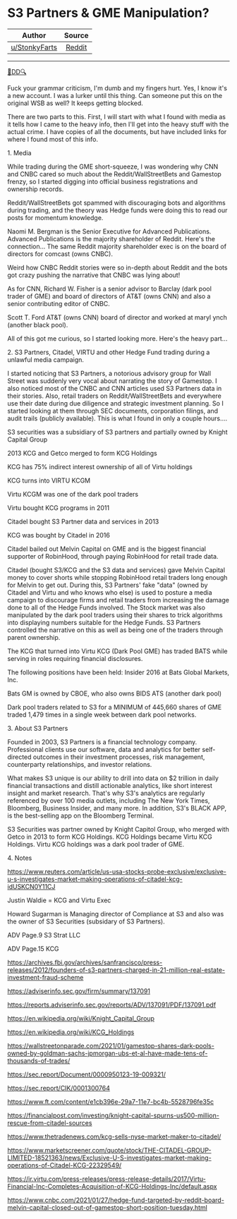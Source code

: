S3 Partners & GME Manipulation?
===============================

| Author       | Source       | 
| :-------------: |:-------------:|
|  [u/StonkyFarts](https://www.reddit.com/user/StonkyFarts/) | [Reddit](https://www.reddit.com/r/MoonBets/comments/ll65ei/s3_partners_gme_manipulation/) | 

---

[🔎DD🔍](https://www.reddit.com/r/MoonBets/search?q=flair_name%3A%22%F0%9F%94%8EDD%F0%9F%94%8D%22&restrict_sr=1)

Fuck your grammar criticism, I'm dumb and my fingers hurt. Yes, I know it's a new account. I was a lurker until this thing. Can someone put this on the original WSB as well? It keeps getting blocked.

There are two parts to this. First, I will start with what I found with media as it tells how I came to the heavy info, then I'll get into the heavy stuff with the actual crime. I have copies of all the documents, but have included links for where I found most of this info.

1. Media

While trading during the GME short-squeeze, I was wondering why CNN and CNBC cared so much about the Reddit/WallStreetBets and Gamestop frenzy, so I started digging into official business registrations and ownership records.

Reddit/WallStreetBets got spammed with discouraging bots and algorithms during trading, and the theory was Hedge funds were doing this to read our posts for momentum knowledge.

Naomi M. Bergman is the Senior Executive for Advanced Publications. Advanced Publications is the majority shareholder of Reddit. Here's the connection... The same Reddit majority shareholder exec is on the board of directors for comcast (owns CNBC).

Weird how CNBC Reddit stories were so in-depth about Reddit and the bots got crazy pushing the narrative that CNBC was lying about!

As for CNN, Richard W. Fisher is a senior advisor to Barclay (dark pool trader of GME) and board of directors of AT&T (owns CNN) and also a senior contributing editor of CNBC.

Scott T. Ford AT&T (owns CNN) board of director and worked at maryl ynch (another black pool).

All of this got me curious, so I started looking more. Here's the heavy part...

2. S3 Partners, Citadel, VIRTU and other Hedge Fund trading during a unlawful media campaign.

I started noticing that S3 Partners, a notorious advisory group for Wall Street was suddenly very vocal about narrating the story of Gamestop. I also noticed most of the CNBC and CNN articles used S3 Partners data in their stories. Also, retail traders on Reddit/WallStreetBets and everywhere use their date during due diligence and strategic investment planning. So I started looking at them through SEC documents, corporation filings, and audit trails (publicly available). This is what I found in only a couple hours....

S3 securities was a subsidiary of S3 partners and partially owned by Knight Capital Group

2013 KCG and Getco merged to form KCG Holdings

KCG has 75% indirect interest ownership of all of Virtu holdings

KCG turns into VIRTU KCGM

Virtu KCGM was one of the dark pool traders

Virtu bought KCG programs in 2011

Citadel bought S3 Partner data and services in 2013

KCG was bought by Citadel in 2016

Citadel bailed out Melvin Capital on GME and is the biggest financial supporter of RobinHood, through paying RobinHood for retail trade data.

Citadel (bought S3/KCG and the S3 data and services) gave Melvin Capital money to cover shorts while stopping RobinHood retail traders long enough for Melvin to get out. During this, S3 Partners' fake "data" (owned by Citadel and Virtu and who knows who else) is used to posture a media campaign to discourage firms and retail traders from increasing the damage done to all of the Hedge Funds involved. The Stock market was also manipulated by the dark pool traders using their shares to trick algorithms into displaying numbers suitable for the Hedge Funds. S3 Partners controlled the narrative on this as well as being one of the traders through parent ownership.

The KCG that turned into Virtu KCG (Dark Pool GME) has traded BATS while serving in roles requiring financial disclosures.

The following positions have been held: Insider 2016 at Bats Global Markets, Inc.

Bats GM is owned by CBOE, who also owns BIDS ATS (another dark pool)

Dark pool traders related to S3 for a MINIMUM of 445,660 shares of GME traded 1,479 times in a single week between dark pool networks.

3. About S3 Partners

Founded in 2003, S3 Partners is a financial technology company. Professional clients use our software, data and analytics for better self-directed outcomes in their investment processes, risk management, counterparty relationships, and investor relations.

What makes S3 unique is our ability to drill into data on $2 trillion in daily financial transactions and distill actionable analytics, like short interest insight and market research. That's why S3's analytics are regularly referenced by over 100 media outlets, including The New York Times, Bloomberg, Business Insider, and many more. In addition, S3's BLACK APP, is the best-selling app on the Bloomberg Terminal.

S3 Securities was partner owned by Knight Capitol Group, who merged with Getco in 2013 to form KCG Holdings. KCG Holdings became Virtu KCG Holdings. Virtu KCG holdings was a dark pool trader of GME.

4\. Notes

<https://www.reuters.com/article/us-usa-stocks-probe-exclusive/exclusive-u-s-investigates-market-making-operations-of-citadel-kcg-idUSKCN0Y11CJ>

Justin Waldie = KCG and Virtu Exec

Howard Sugarman is Managing director of Compliance at S3 and also was the owner of S3 Securities (subsidary of S3 Partners).

ADV Page.9 S3 Strat LLC

ADV Page.15 KCG

<https://archives.fbi.gov/archives/sanfrancisco/press-releases/2012/founders-of-s3-partners-charged-in-21-million-real-estate-investment-fraud-scheme>

<https://adviserinfo.sec.gov/firm/summary/137091>

<https://reports.adviserinfo.sec.gov/reports/ADV/137091/PDF/137091.pdf>

<https://en.wikipedia.org/wiki/Knight_Capital_Group>

<https://en.wikipedia.org/wiki/KCG_Holdings>

<https://wallstreetonparade.com/2021/01/gamestop-shares-dark-pools-owned-by-goldman-sachs-jpmorgan-ubs-et-al-have-made-tens-of-thousands-of-trades/>

<https://sec.report/Document/0000950123-19-009321/>

<https://sec.report/CIK/0001300764>

<https://www.ft.com/content/e1cb396e-29a7-11e7-bc4b-5528796fe35c>

<https://financialpost.com/investing/knight-capital-spurns-us500-million-rescue-from-citadel-sources>

<https://www.thetradenews.com/kcg-sells-nyse-market-maker-to-citadel/>

<https://www.marketscreener.com/quote/stock/THE-CITADEL-GROUP-LIMITED-18521363/news/Exclusive-U-S-investigates-market-making-operations-of-Citadel-KCG-22329549/>

<https://ir.virtu.com/press-releases/press-release-details/2017/Virtu-Financial-Inc-Completes-Acquisition-of-KCG-Holdings-Inc/default.aspx>

<https://www.cnbc.com/2021/01/27/hedge-fund-targeted-by-reddit-board-melvin-capital-closed-out-of-gamestop-short-position-tuesday.html>
